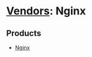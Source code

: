 # [Vendors](README.md): Nginx

## Products

- [Nginx](../products/1ce88b4b-d90d-4d50-9a89-3abe83e8d5f8.md)
